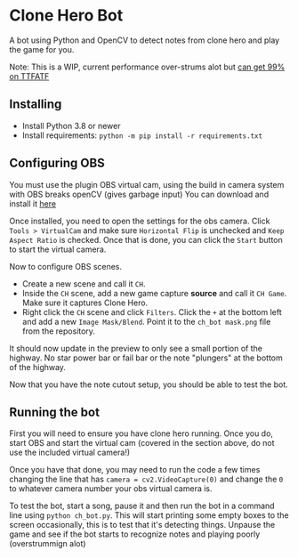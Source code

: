 # Clone Hero Bot

A bot using Python and OpenCV to detect notes from clone hero and play the game for you.

Note: This is a WIP, current performance over-strums alot but [can get 99% on TTFATF](https://youtu.be/UjaKSFdEPBg)

## Installing

- Install Python 3.8 or newer
- Install requirements: `python -m pip install -r requirements.txt`

## Configuring OBS

You must use the plugin OBS virtual cam, using the build in camera system with OBS breaks openCV (gives garbage input)
You can download and install it [here](https://obsproject.com/forum/resources/obs-virtualcam.949/)

Once installed, you need to open the settings for the obs camera. Click `Tools > VirtualCam` and make sure `Horizontal Flip` is unchecked and `Keep Aspect Ratio` is checked. Once that is done, you can click the `Start` button to start the virtual camera.

Now to configure OBS scenes.

- Create a new scene and call it `CH`.  
- Inside the `CH` scene, add a new game capture **source** and call it `CH Game`. Make sure it captures Clone Hero.  
- Right click the `CH` scene and click `Filters`. Click the `+` at the bottom left and add a new `Image Mask/Blend`. Point it to the `ch_bot mask.png` file from the repository.

It should now update in the preview to only see a small portion of the highway. No star power bar or fail bar or the note "plungers" at the bottom of the highway.

Now that you have the note cutout setup, you should be able to test the bot.

## Running the bot

First you will need to ensure you have clone hero running. Once you do, start OBS and start the virtual cam (covered in the section above, do not use the included virtual camera!)

Once you have that done, you may need to run the code a few times changing the line that has `camera = cv2.VideoCapture(0)` and change the `0` to whatever camera number your obs virtual camera is.

To test the bot, start a song, pause it and then run the bot in a command line using `python ch_bot.py`. This will start printing some empty boxes to the screen occasionally, this is to test that it's detecting things. Unpause the game and see if the bot starts to recognize notes and playing poorly (overstrummign alot)
